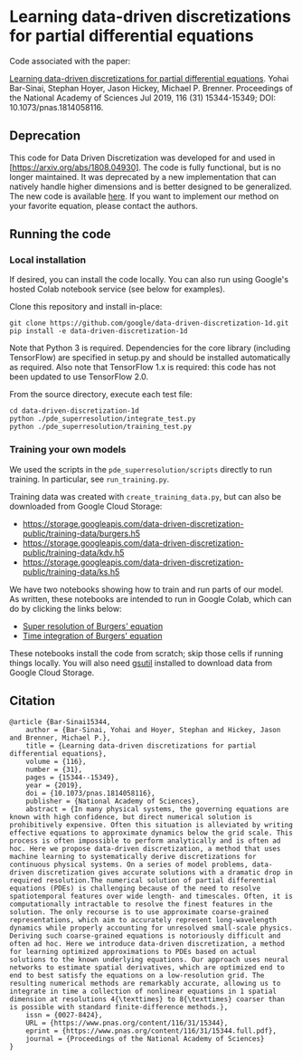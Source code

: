 # Learning data-driven discretizations for partial differential equations

Code associated with the paper:

[Learning data-driven discretizations for partial differential equations](https://www.pnas.org/content/116/31/15344).
Yohai Bar-Sinai, Stephan Hoyer, Jason Hickey, Michael P. Brenner.
Proceedings of the National Academy of Sciences Jul 2019, 116 (31) 15344-15349; DOI: 10.1073/pnas.1814058116.


## Deprecation

This code for Data Driven Discretization was developed for and used in [https://arxiv.org/abs/1808.04930]. The code is fully functional, but is no longer maintained. It was deprecated by a new implementation that can natively handle higher dimensions and is better designed to be generalized. The new code is available [here](https://github.com/google-research/data-driven-pdes). If you want to implement our method on your favorite equation, please contact the authors.

## Running the code

### Local installation

If desired, you can install the code locally. You can also run using Google's hosted Colab notebook service (see below for examples).

Clone this repository and install in-place:

    git clone https://github.com/google/data-driven-discretization-1d.git
    pip install -e data-driven-discretization-1d

Note that Python 3 is required. Dependencies for the core library (including
TensorFlow) are specified in setup.py and should be installed automatically as
required. Also note that TensorFlow 1.x is required: this code has not been
updated to use TensorFlow 2.0.

From the source directory, execute each test file:

    cd data-driven-discretization-1d
    python ./pde_superresolution/integrate_test.py
    python ./pde_superresolution/training_test.py

### Training your own models

We used the scripts in the `pde_superresolution/scripts` directly to run
training. In particular, see `run_training.py`.

Training data was created with `create_training_data.py`, but can also be
downloaded from Google Cloud Storage:

- https://storage.googleapis.com/data-driven-discretization-public/training-data/burgers.h5
- https://storage.googleapis.com/data-driven-discretization-public/training-data/kdv.h5
- https://storage.googleapis.com/data-driven-discretization-public/training-data/ks.h5

We have two notebooks showing how to train and run parts of our model. As written, these notebooks are intended to run in Google Colab, which can do by clicking the links below:
- [Super resolution of Burgers' equation](https://colab.research.google.com/github/google/data-driven-discretization-1d/blob/master/notebooks/burgers-super-resolution.ipynb)
- [Time integration of Burgers' equation](https://colab.research.google.com/github/google/data-driven-discretization-1d/blob/master/notebooks/time-integration.ipynb)

These notebooks install the code from scratch; skip those cells if running things locally. You will also need [gsutil](https://cloud.google.com/storage/docs/gsutil) installed to download data from Google Cloud Storage.

## Citation

```
@article {Bar-Sinai15344,
	author = {Bar-Sinai, Yohai and Hoyer, Stephan and Hickey, Jason and Brenner, Michael P.},
	title = {Learning data-driven discretizations for partial differential equations},
	volume = {116},
	number = {31},
	pages = {15344--15349},
	year = {2019},
	doi = {10.1073/pnas.1814058116},
	publisher = {National Academy of Sciences},
	abstract = {In many physical systems, the governing equations are known with high confidence, but direct numerical solution is prohibitively expensive. Often this situation is alleviated by writing effective equations to approximate dynamics below the grid scale. This process is often impossible to perform analytically and is often ad hoc. Here we propose data-driven discretization, a method that uses machine learning to systematically derive discretizations for continuous physical systems. On a series of model problems, data-driven discretization gives accurate solutions with a dramatic drop in required resolution.The numerical solution of partial differential equations (PDEs) is challenging because of the need to resolve spatiotemporal features over wide length- and timescales. Often, it is computationally intractable to resolve the finest features in the solution. The only recourse is to use approximate coarse-grained representations, which aim to accurately represent long-wavelength dynamics while properly accounting for unresolved small-scale physics. Deriving such coarse-grained equations is notoriously difficult and often ad hoc. Here we introduce data-driven discretization, a method for learning optimized approximations to PDEs based on actual solutions to the known underlying equations. Our approach uses neural networks to estimate spatial derivatives, which are optimized end to end to best satisfy the equations on a low-resolution grid. The resulting numerical methods are remarkably accurate, allowing us to integrate in time a collection of nonlinear equations in 1 spatial dimension at resolutions 4{\texttimes} to 8{\texttimes} coarser than is possible with standard finite-difference methods.},
	issn = {0027-8424},
	URL = {https://www.pnas.org/content/116/31/15344},
	eprint = {https://www.pnas.org/content/116/31/15344.full.pdf},
	journal = {Proceedings of the National Academy of Sciences}
}
```
